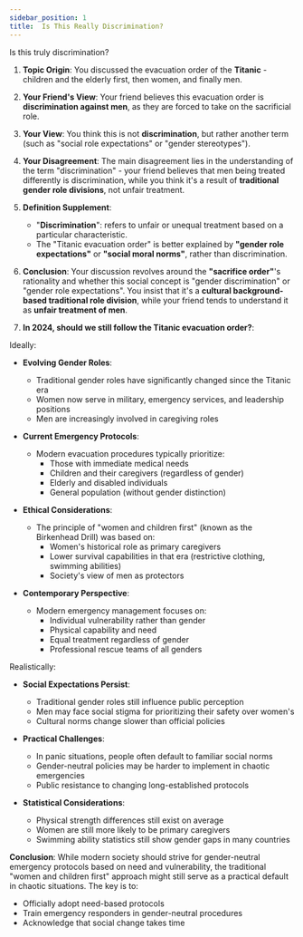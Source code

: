 ```yaml
---
sidebar_position: 1
title:  Is This Really Discrimination?
---
```


Is this truly discrimination?

1. **Topic Origin**:
   You discussed the evacuation order of the **Titanic** - children and the elderly first, then women, and finally men.

2. **Your Friend's View**:
   Your friend believes this evacuation order is **discrimination against men**, as they are forced to take on the sacrificial role.

3. **Your View**:
   You think this is not **discrimination**, but rather another term (such as "social role expectations" or "gender stereotypes").

4. **Your Disagreement**:
   The main disagreement lies in the understanding of the term "discrimination" - your friend believes that men being treated differently is discrimination, while you think it's a result of **traditional gender role divisions**, not unfair treatment.

5. **Definition Supplement**:
   - "**Discrimination**": refers to unfair or unequal treatment based on a particular characteristic.
   - The "Titanic evacuation order" is better explained by **"gender role expectations"** or **"social moral norms"**, rather than discrimination.

6. **Conclusion**:
   Your discussion revolves around the **"sacrifice order"**'s rationality and whether this social concept is "gender discrimination" or "gender role expectations". You insist that it's a **cultural background-based traditional role division**, while your friend tends to understand it as **unfair treatment of men**.

7. **In 2024, should we still follow the Titanic evacuation order?**:

Ideally:
   - **Evolving Gender Roles**:
     - Traditional gender roles have significantly changed since the Titanic era
     - Women now serve in military, emergency services, and leadership positions
     - Men are increasingly involved in caregiving roles
   
   - **Current Emergency Protocols**:
     - Modern evacuation procedures typically prioritize:
       * Those with immediate medical needs
       * Children and their caregivers (regardless of gender)
       * Elderly and disabled individuals
       * General population (without gender distinction)
     
   - **Ethical Considerations**:
     - The principle of "women and children first" (known as the Birkenhead Drill) was based on:
       * Women's historical role as primary caregivers
       * Lower survival capabilities in that era (restrictive clothing, swimming abilities)
       * Society's view of men as protectors
     
   - **Contemporary Perspective**:
     - Modern emergency management focuses on:
       * Individual vulnerability rather than gender
       * Physical capability and need
       * Equal treatment regardless of gender
       * Professional rescue teams of all genders

Realistically:
   - **Social Expectations Persist**:
     - Traditional gender roles still influence public perception
     - Men may face social stigma for prioritizing their safety over women's
     - Cultural norms change slower than official policies
   
   - **Practical Challenges**:
     - In panic situations, people often default to familiar social norms
     - Gender-neutral policies may be harder to implement in chaotic emergencies
     - Public resistance to changing long-established protocols
   
   - **Statistical Considerations**:
     - Physical strength differences still exist on average
     - Women are still more likely to be primary caregivers
     - Swimming ability statistics still show gender gaps in many countries

**Conclusion**:
While modern society should strive for gender-neutral emergency protocols based on need and vulnerability, the traditional "women and children first" approach might still serve as a practical default in chaotic situations. The key is to:
- Officially adopt need-based protocols
- Train emergency responders in gender-neutral procedures
- Acknowledge that social change takes time

